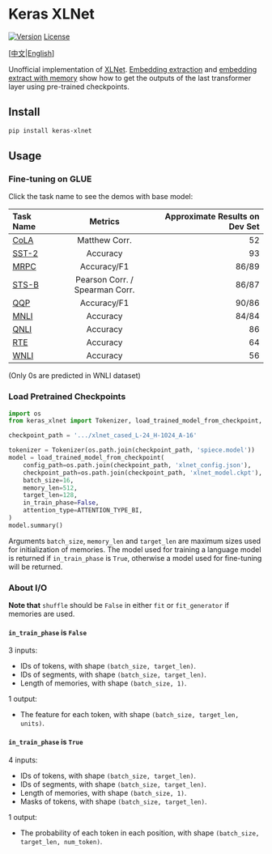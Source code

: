 # Keras XLNet

[![Version](https://img.shields.io/pypi/v/keras-xlnet.svg)](https://pypi.org/project/keras-xlnet/)
[License](https://img.shields.io/pypi/l/keras-xlnet.svg)

\[[中文](https://github.com/CyberZHG/keras-xlnet/blob/master/README.zh-CN.md)|[English](https://github.com/CyberZHG/keras-xlnet/blob/master/README.md)\]

Unofficial implementation of [XLNet](https://arxiv.org/pdf/1906.08237). [Embedding extraction](demo/extract/token_embeddings.py) and [embedding extract with memory](demo/extract/token_embeddings_with_memory.py) show how to get the outputs of the last transformer layer using pre-trained checkpoints.

## Install

```bash
pip install keras-xlnet
```

## Usage

### Fine-tuning on GLUE

Click the task name to see the demos with base model:

|Task Name                       |Metrics                       |Approximate Results on Dev Set|
|:-------------------------------|:----------------------------:|----:|
|[CoLA](demo/GLUE/CoLA/cola.py)  |Matthew Corr.                 |52   |
|[SST-2](demo/GLUE/SST-2/sst2.py)|Accuracy                      |93   |
|[MRPC](demo/GLUE/MRPC/mrpc.py)  |Accuracy/F1                   |86/89|
|[STS-B](demo/GLUE/STS-B/stsb.py)|Pearson Corr. / Spearman Corr.|86/87|
|[QQP](demo/GLUE/QQP/qqp.py)     |Accuracy/F1                   |90/86|
|[MNLI](demo/GLUE/MNLI/mnli.py)  |Accuracy                      |84/84|
|[QNLI](demo/GLUE/QNLI/qnli.py)  |Accuracy                      |86   |
|[RTE](demo/GLUE/RTE/rte.py)     |Accuracy                      |64   |
|[WNLI](demo/GLUE/WNLI/wnli.py)  |Accuracy                      |56   |

(Only 0s are predicted in WNLI dataset)

### Load Pretrained Checkpoints

```python
import os
from keras_xlnet import Tokenizer, load_trained_model_from_checkpoint, ATTENTION_TYPE_BI

checkpoint_path = '.../xlnet_cased_L-24_H-1024_A-16'

tokenizer = Tokenizer(os.path.join(checkpoint_path, 'spiece.model'))
model = load_trained_model_from_checkpoint(
    config_path=os.path.join(checkpoint_path, 'xlnet_config.json'),
    checkpoint_path=os.path.join(checkpoint_path, 'xlnet_model.ckpt'),
    batch_size=16,
    memory_len=512,
    target_len=128,
    in_train_phase=False,
    attention_type=ATTENTION_TYPE_BI,
)
model.summary()
```

Arguments `batch_size`, `memory_len` and `target_len` are maximum sizes used for initialization of memories. The model used for training a language model is returned if `in_train_phase` is `True`, otherwise a model used for fine-tuning will be returned.

### About I/O

**Note that** `shuffle` should be `False` in either `fit` or `fit_generator` if memories are used. 

#### `in_train_phase` is `False`

3 inputs:

* IDs of tokens, with shape `(batch_size, target_len)`.
* IDs of segments, with shape `(batch_size, target_len)`.
* Length of memories, with shape `(batch_size, 1)`.

1 output:

* The feature for each token, with shape `(batch_size, target_len, units)`.

#### `in_train_phase` is `True`

4 inputs:

* IDs of tokens, with shape `(batch_size, target_len)`.
* IDs of segments, with shape `(batch_size, target_len)`.
* Length of memories, with shape `(batch_size, 1)`.
* Masks of tokens, with shape `(batch_size, target_len)`.

1 output:

* The probability of each token in each position, with shape `(batch_size, target_len, num_token)`.

